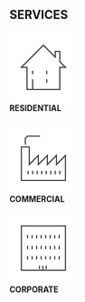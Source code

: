 ## SERVICES

<div class="row">

#### ![](./residential.png)<br>RESIDENTIAL
#### ![](./commercial.png)<br>COMMERCIAL
#### ![](./corporate.png)<br>CORPORATE

</div>
